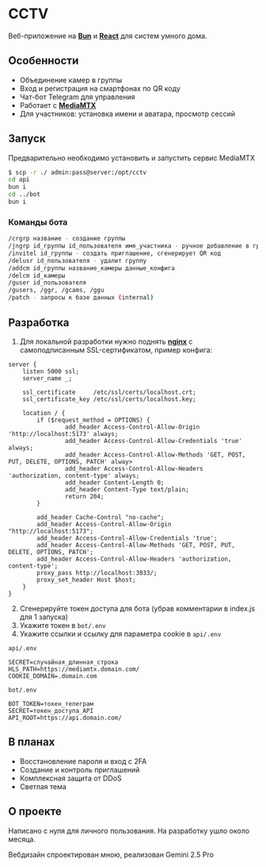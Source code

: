 # CCTV

Веб-приложение на <b>[Bun](https://bun.com/)</b> и <b>[React](https://react.dev/)</b> для систем умного дома.

## Особенности

- Объединение камер в группы
- Вход и регистрация на смартфонах по QR коду
- Чат-бот Telegram для управления
- Работает с <b>[MediaMTX](https://github.com/bluenviron/mediamtx)</b>
- Для участников: установка имени и аватара, просмотр сессий

## Запуск

Предварительно необходимо установить и запустить сервис MediaMTX

```bash
$ scp -r ./ admin:pass@server:/opt/cctv
cd api
bun i
cd ../bot
bun i
```

### Команды бота
```bash
/crgrp название - создание группы
/jngrp id_группы id_пользователя имя_участника - ручное добавление в группу (для Telegram)
/invitel id_группы - создать приглашение, сгенерирует QR код
/delusr id_пользователя - удалит группу
/addcm id_группы название_камеры данные_конфига
/delcm id_камеры
/guser id_пользователя
/gusers, /ggr, /gcams, /ggu
/patch - запросы к базе данных (internal)
```

## Разработка
1. Для локальной разработки нужно поднять <b>[nginx](https://nginx.org/)</b> с самоподписанным SSL-сертификатом, пример конфига:
```nginx
server {
    listen 5000 ssl;
    server_name _;
    
    ssl_certificate     /etc/ssl/certs/localhost.crt;
    ssl_certificate_key /etc/ssl/certs/localhost.key;
    
    location / {
        if ($request_method = OPTIONS) {
                add_header Access-Control-Allow-Origin 'http://localhost:5173' always;
                add_header Access-Control-Allow-Credentials 'true' always;
                add_header Access-Control-Allow-Methods 'GET, POST, PUT, DELETE, OPTIONS, PATCH' alway>
                add_header Access-Control-Allow-Headers 'authorization, content-type' always;
                add_header Content-Length 0;
                add_header Content-Type text/plain;
                return 204;
        }
        
        add_header Cache-Control "no-cache";
        add_header Access-Control-Allow-Origin "http://localhost:5173";
        add_header Access-Control-Allow-Credentials 'true';
        add_header Access-Control-Allow-Methods 'GET, POST, PUT, DELETE, OPTIONS, PATCH';
        add_header Access-Control-Allow-Headers 'authorization, content-type';
        proxy_pass http://localhost:3033/;
        proxy_set_header Host $host;
    }
}
```
2. Сгенерируйте токен доступа для бота (убрав комментарии в index.js для 1 запуска)
3. Укажите токен в `bot/.env`
4. Укажите ссылки и ссылку для параметра cookie в `api/.env`

`api/.env`
```env
SECRET=случайная_длинная_строка
HLS_PATH=https://mediamtx.domain.com/
COOKIE_DOMAIN=.domain.com
```

`bot/.env`
```env
BOT_TOKEN=токен_телеграм
SECRET=токен_доступа_API
API_ROOT=https://api.domain.com/
```

## В планах

- Восстановление пароля и вход с 2FA
- Создание и контроль приглашений
- Комплексная защита от DDoS
- Светлая тема

## О проекте

Написано с нуля для личного пользования. На разработку ушло около месяца.

Вебдизайн спроектирован мною, реализован Gemini 2.5 Pro
